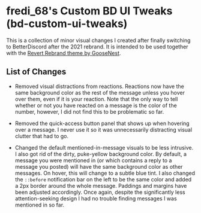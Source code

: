 # fredi_68's Custom BD UI Tweaks (bd-custom-ui-tweaks)

This is a collection of minor visual changes I created after finally switching to BetterDiscord after the 2021 rebrand. It is intended to be used together with the
[Revert Rebrand theme by GooseNest](https://github.com/Goose-Nest/GT-RevertRebrand).

## List of Changes

- Removed visual distractions from reactions. Reactions now have the same background color as the rest of the message unless you hover over them, even if it is your reaction. Note that the only way to tell whether or not you have reacted on a message is the color of the number, however, I did not find this to be problematic so far.

- Removed the quick-access button panel that shows up when hovering over a message. I never use it so it was unnecessarily distracting visual clutter that had to go.

- Changed the default mentioned-in-message visuals to be less intrusive. I also got rid of the dirty, puke-yellow background color. By default, a message you were mentioned in (or which contains a reply to a message you posted) will have the same background color as other messages. On hover, this will change to a subtle blue tint. I also changed the `::before` notification bar on the left to be the same color and added a 2px border around the whole message. Paddings and margins have been adjusted accordingly. Once again, despite the significantly less attention-seeking design I had no trouble finding messages I was mentioned in so far. 